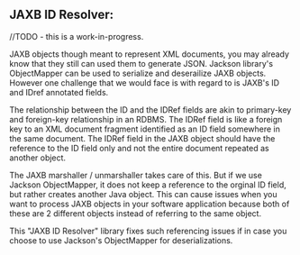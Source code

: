 JAXB ID Resolver:
------------------
//TODO - this is a work-in-progress.

JAXB objects though meant to represent XML documents, you may already know that they still can used them to generate JSON. 
Jackson library's ObjectMapper can be used to serialize and deserailize JAXB objects. However one challenge that we would face is with regard to is JAXB's ID and IDref annotated fields.

The relationship between the ID and the IDRef fields are akin to primary-key and foreign-key relationship in an RDBMS. The IDRef field is like a foreign key to an XML document fragment identified as an ID field somewhere in the same document. The IDRef field in the JAXB object should have the reference to the ID field only and not the entire document repeated as another object. 

The JAXB marshaller / unmarshaller takes care of this. But if we use Jackson ObjectMapper, it does not keep a reference to the orginal ID field, but rather creates another Java object. This can cause issues when you want to process JAXB objects in your software application because both of these are 2 different objects instead of referring to the same object.

This "JAXB ID Resolver" library fixes such referencing issues if in case you choose to use Jackson's ObjectMapper for deserializations.